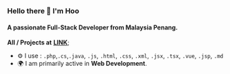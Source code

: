 ### Hello there 👋 I'm Hoo

#### A passionate Full-Stack Developer from Malaysia Penang.

**All / Projects at** [**LINK**](https://techdocs-hazel.vercel.app/);<br>

- ⚙️ I use : `.php`,`.cs`,`.java`, `.js`, `.html`, `.css`, `.xml`, `.jsx`, `.tsx`, `.vue`, `.jsp`, `.md`
- 🌍 I am primarily active in **Web Development**.
